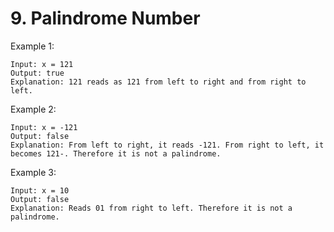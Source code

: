 # 9. Palindrome Number

Example 1:

```text
Input: x = 121
Output: true
Explanation: 121 reads as 121 from left to right and from right to left.
```

Example 2:

```text
Input: x = -121
Output: false
Explanation: From left to right, it reads -121. From right to left, it becomes 121-. Therefore it is not a palindrome.
```

Example 3:

```text
Input: x = 10
Output: false
Explanation: Reads 01 from right to left. Therefore it is not a palindrome.
```
